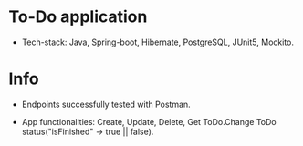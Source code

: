 # To-Do application

* Tech-stack: Java, Spring-boot, Hibernate, PostgreSQL, JUnit5, Mockito.

# Info

* Endpoints successfully tested with Postman.

* App functionalities: Create, Update, Delete, Get ToDo.Change ToDo status("isFinished" -> true || false).
